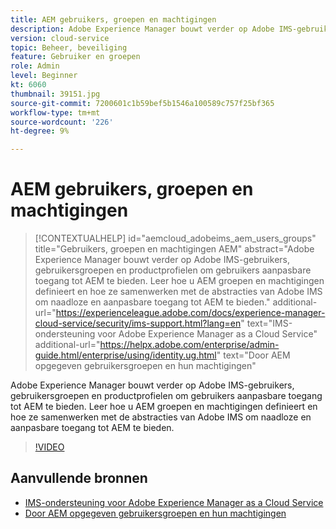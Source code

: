 ```yaml
---
title: AEM gebruikers, groepen en machtigingen
description: Adobe Experience Manager bouwt verder op Adobe IMS-gebruikers, gebruikersgroepen en productprofielen om gebruikers aanpasbare toegang tot AEM te bieden. Leer hoe u AEM groepen en machtigingen definieert en hoe ze samenwerken met de abstracties van Adobe IMS om naadloze en aanpasbare toegang tot AEM te bieden.
version: cloud-service
topic: Beheer, beveiliging
feature: Gebruiker en groepen
role: Admin
level: Beginner
kt: 6060
thumbnail: 39151.jpg
source-git-commit: 7200601c1b59bef5b1546a100589c757f25bf365
workflow-type: tm+mt
source-wordcount: '226'
ht-degree: 9%

---
```



# AEM gebruikers, groepen en machtigingen

>[!CONTEXTUALHELP]
>id="aemcloud_adobeims_aem_users_groups"
>title="Gebruikers, groepen en machtigingen AEM"
>abstract="Adobe Experience Manager bouwt verder op Adobe IMS-gebruikers, gebruikersgroepen en productprofielen om gebruikers aanpasbare toegang tot AEM te bieden. Leer hoe u AEM groepen en machtigingen definieert en hoe ze samenwerken met de abstracties van Adobe IMS om naadloze en aanpasbare toegang tot AEM te bieden."
>additional-url="https://experienceleague.adobe.com/docs/experience-manager-cloud-service/security/ims-support.html?lang=en" text="IMS-ondersteuning voor Adobe Experience Manager as a Cloud Service"
>additional-url="https://helpx.adobe.com/enterprise/admin-guide.html/enterprise/using/identity.ug.html" text="Door AEM opgegeven gebruikersgroepen en hun machtigingen"

Adobe Experience Manager bouwt verder op Adobe IMS-gebruikers, gebruikersgroepen en productprofielen om gebruikers aanpasbare toegang tot AEM te bieden. Leer hoe u AEM groepen en machtigingen definieert en hoe ze samenwerken met de abstracties van Adobe IMS om naadloze en aanpasbare toegang tot AEM te bieden.

>[!VIDEO](https://video.tv.adobe.com/v/39151/?quality=12&learn=on)

## Aanvullende bronnen

+ [IMS-ondersteuning voor Adobe Experience Manager as a Cloud Service](https://experienceleague.adobe.com/docs/experience-manager-cloud-service/security/ims-support.html)
+ [Door AEM opgegeven gebruikersgroepen en hun machtigingen](https://experienceleague.adobe.com/docs/experience-manager-65/administering/security/security.html#built-in-users-and-groups)